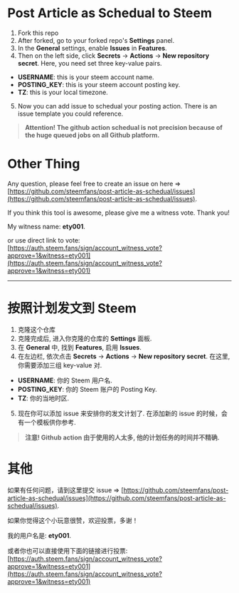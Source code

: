 # Post Article as Schedual to Steem

1. Fork this repo
2. After forked, go to your forked repo's **Settings** panel.
3. In the **General** settings, enable **Issues** in **Features**.
4. Then on the left side, click **Secrets** -> **Actions** -> **New repository secret**. Here, you need set three key-value pairs.
* **USERNAME**: this is your steem account name.
* **POSTING_KEY**: this is your steem account posting key.
* **TZ**: this is your local timezone.
5. Now you can add issue to schedual your posting action. There is an issue template you could reference.

> **Attention! The github action schedual is not precision because of the huge queued jobs on all Github platform.**

# Other Thing

Any question, please feel free to create an issue on here
=> [https://github.com/steemfans/post-article-as-schedual/issues](https://github.com/steemfans/post-article-as-schedual/issues).

If you think this tool is awesome, please give me a witness vote.
Thank you!

My witness name: **ety001**.

or use direct link to vote:
[https://auth.steem.fans/sign/account_witness_vote?approve=1&witness=ety001](https://auth.steem.fans/sign/account_witness_vote?approve=1&witness=ety001)

---

# 按照计划发文到 Steem

1. 克隆这个仓库
2. 克隆完成后, 进入你克隆的仓库的 **Settings** 面板.
3. 在 **General** 中, 找到 **Features**, 启用 **Issues**.
4. 在左边栏, 依次点击 **Secrets** -> **Actions** -> **New repository secret**. 在这里, 你需要添加三组 key-value 对.
* **USERNAME**: 你的 Steem 用户名.
* **POSTING_KEY**: 你的 Steem 账户的 Posting Key.
* **TZ**: 你的当地时区.
5. 现在你可以添加 issue 来安排你的发文计划了. 在添加新的 issue 的时候，会有一个模板供你参考.

> **注意! Github action 由于使用的人太多, 他的计划任务的时间并不精确.**

# 其他

如果有任何问题，请到这里提交 issue
=> [https://github.com/steemfans/post-article-as-schedual/issues](https://github.com/steemfans/post-article-as-schedual/issues).

如果你觉得这个小玩意很赞，欢迎投票，多谢！

我的用户名是: **ety001**.

或者你也可以直接使用下面的链接进行投票:
[https://auth.steem.fans/sign/account_witness_vote?approve=1&witness=ety001](https://auth.steem.fans/sign/account_witness_vote?approve=1&witness=ety001)
